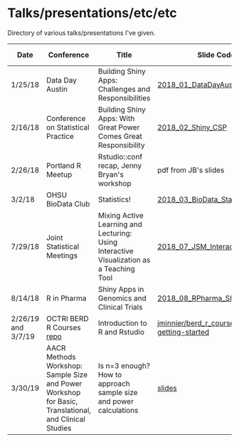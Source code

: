# Talks/presentations/etc/etc

Directory of various talks/presentations I've given.


Date | Conference | Title | Slide Code | Slides Rendered
---|---|---|---|---
1/25/18 | Data Day Austin | Building Shiny Apps: Challenges and Responsibilities | [2018_01_DataDayAustin_Shiny](2018_01_DataDayAustin_Shiny) | [slides](https://jminnier-talks.netlify.com/2018_01_DataDayAustin_Shiny/minnier_shiny_slides.html)
2/16/18 | Conference on Statistical Practice | Building Shiny Apps: With Great Power Comes Great Responsibility | [2018_02_Shiny_CSP](2018_02_Shiny_CSP) | [slides](https://jminnier-talks.netlify.com/2018_02_shiny_csp/minnier_csp2018)
2/26/18 | Portland R Meetup | Rstudio::conf recap, Jenny Bryan's workshop | pdf from JB's slides | [slides](https://jminnier-talks.netlify.com/2018_02_PDXR_RstudioRecap/subset_of_rstudioconf_jennybryan_slides.pdf)
3/2/18 | OHSU BioData Club | Statistics! | [2018_03_BioData_StatsPapers](2018_03_BioData_StatsPapers) | [slides](https://jminnier-talks.netlify.com/2018_03_Biodata_StatsPapers/minnier_biodata)
7/29/18 | Joint Statistical Meetings | Mixing Active Learning and Lecturing: Using Interactive Visualization as a Teaching Tool | [2018_07_JSM_InteractiveLearning](2018_07_JSM_InteractiveLearning) | [slides](https://jminnier-talks.netlify.com/2018_07_jsm_interactivelearning/minnier_jsm2018)
8/14/18 | R in Pharma | Shiny Apps in Genomics and Clinical Trials | [2018_08_RPharma_Shiny](2018_08_RPharma_Shiny) | [slides](https://jminnier-talks.netlify.com/2018_08_rpharma_shiny/minnier_rpharma2018.html)
2/26/19 and 3/7/19 | OCTRI BERD R Courses [repo](https://github.com/jminnier/berd_r_courses/tree/master) | Introduction to R and Rstudio | [jminnier/berd_r_courses/01-getting-started](https://github.com/jminnier/berd_r_courses/blob/master/01-getting-started/01_getting_started_slides.Rmd) | [slides](https://jminnier-berd-r-courses.netlify.com/01-getting-started/01_getting_started_slides.html#1), [practice answers](https://jminnier-berd-r-courses.netlify.com/01-getting-started/01_getting_started_Practice_Answers.html)
3/30/19 | AACR Methods Workshop: Sample Size and Power Workshop for Basic, Translational, and Clinical Studies | Is n=3 enough? How to approach sample size and power calculations | [slides](2019_03_SampleSizeAACR) | slides
